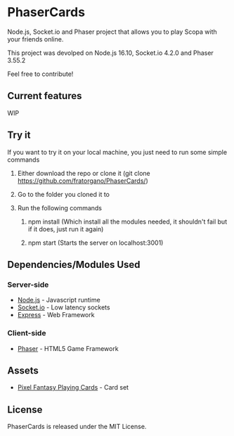 # PhaserCards

Node.js, Socket.io and Phaser project that allows you to play Scopa with your friends online. <br/>

This project was devolped on Node.js 16.10, Socket.io 4.2.0 and Phaser 3.55.2 <br/>

Feel free to contribute! <br/>


## Current features

WIP


## Try it

If you want to try it on your local machine, you just need to run some simple commands

1. Either download the repo or clone it (git clone https://github.com/fratorgano/PhaserCards/)

1. Go to the folder you cloned it to

1. Run the following commands

    1. npm install (Which install all the modules needed, it shouldn't fail but if it does, just run it again)

    1. npm start (Starts the server on localhost:3001)


## Dependencies/Modules Used

### Server-side

* [Node.js](https://github.com/nodejs/node) - Javascript runtime
* [Socket.io](https://socket.io/) - Low latency sockets
* [Express](https://github.com/expressjs/express) - Web Framework

### Client-side
* [Phaser](https://phaser.io/) - HTML5 Game Framework

## Assets
* [Pixel Fantasy Playing Cards](https://cazwolf.itch.io/pixel-fantasy-cards) - Card set

## License

PhaserCards is released under the MIT License.

